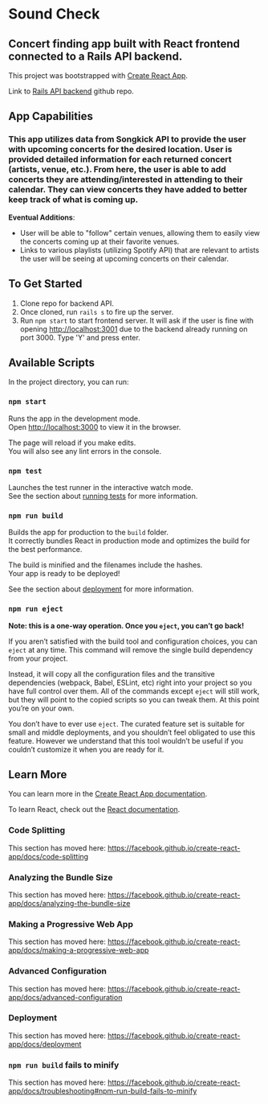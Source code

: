 # Sound Check

## Concert finding app built with React frontend connected to a Rails API backend.

This project was bootstrapped with [Create React App](https://github.com/facebook/create-react-app).

Link to [Rails API backend](https://github.com/cillianwing/give-me-live-music-backend) github repo.

## App Capabilities

### This app utilizes data from Songkick API to provide the user with upcoming concerts for the desired location. User is provided detailed information for each returned concert (artists, venue, etc.). From here, the user is able to add concerts they are attending/interested in attending to their calendar. They can view concerts they have added to better keep track of what is coming up. 

**Eventual Additions**: 
- User will be able to "follow" certain venues, allowing them to easily view the concerts coming up at their favorite venues.
- Links to various playlists (utilizing Spotify API) that are relevant to artists the user will be seeing at upcoming concerts on their calendar.

## To Get Started

1. Clone repo for backend API.
2. Once cloned, run `rails s` to fire up the server.
3. Run `npm start` to start frontend server. It will ask if the user is fine with opening [http://localhost:3001](http://localhost:3001) due to the backend already running on port 3000. Type 'Y' and press enter.

## Available Scripts

In the project directory, you can run:

### `npm start`

Runs the app in the development mode.<br />
Open [http://localhost:3000](http://localhost:3000) to view it in the browser.

The page will reload if you make edits.<br />
You will also see any lint errors in the console.

### `npm test`

Launches the test runner in the interactive watch mode.<br />
See the section about [running tests](https://facebook.github.io/create-react-app/docs/running-tests) for more information.

### `npm run build`

Builds the app for production to the `build` folder.<br />
It correctly bundles React in production mode and optimizes the build for the best performance.

The build is minified and the filenames include the hashes.<br />
Your app is ready to be deployed!

See the section about [deployment](https://facebook.github.io/create-react-app/docs/deployment) for more information.

### `npm run eject`

**Note: this is a one-way operation. Once you `eject`, you can’t go back!**

If you aren’t satisfied with the build tool and configuration choices, you can `eject` at any time. This command will remove the single build dependency from your project.

Instead, it will copy all the configuration files and the transitive dependencies (webpack, Babel, ESLint, etc) right into your project so you have full control over them. All of the commands except `eject` will still work, but they will point to the copied scripts so you can tweak them. At this point you’re on your own.

You don’t have to ever use `eject`. The curated feature set is suitable for small and middle deployments, and you shouldn’t feel obligated to use this feature. However we understand that this tool wouldn’t be useful if you couldn’t customize it when you are ready for it.

## Learn More

You can learn more in the [Create React App documentation](https://facebook.github.io/create-react-app/docs/getting-started).

To learn React, check out the [React documentation](https://reactjs.org/).

### Code Splitting

This section has moved here: https://facebook.github.io/create-react-app/docs/code-splitting

### Analyzing the Bundle Size

This section has moved here: https://facebook.github.io/create-react-app/docs/analyzing-the-bundle-size

### Making a Progressive Web App

This section has moved here: https://facebook.github.io/create-react-app/docs/making-a-progressive-web-app

### Advanced Configuration

This section has moved here: https://facebook.github.io/create-react-app/docs/advanced-configuration

### Deployment

This section has moved here: https://facebook.github.io/create-react-app/docs/deployment

### `npm run build` fails to minify

This section has moved here: https://facebook.github.io/create-react-app/docs/troubleshooting#npm-run-build-fails-to-minify
